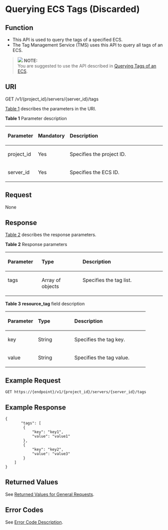 # Querying ECS Tags \(Discarded\)<a name="EN-US_TOPIC_0096282703"></a>

## Function<a name="section192222559445"></a>

-   This API is used to query the tags of a specified ECS.
-   The Tag Management Service \(TMS\) uses this API to query all tags of an ECS.

>![](/images/icon-note.gif) **NOTE:**   
>You are suggested to use the API described in  [Querying Tags of an ECS](querying-tags-of-an-ecs.md).  

## URI<a name="section222245513448"></a>

GET /v1/\{project\_id\}/servers/\{server\_id\}/tags

[Table 1](#table431622145919)  describes the parameters in the URI.

**Table  1**  Parameter description

<a name="table431622145919"></a>
<table><thead align="left"><tr id="row1331652135919"><th class="cellrowborder" valign="top" width="16.400000000000002%" id="mcps1.2.4.1.1"><p id="p7707213"><a name="p7707213"></a><a name="p7707213"></a>Parameter</p>
</th>
<th class="cellrowborder" valign="top" width="17.119999999999997%" id="mcps1.2.4.1.2"><p id="p20304554"><a name="p20304554"></a><a name="p20304554"></a>Mandatory</p>
</th>
<th class="cellrowborder" valign="top" width="66.47999999999999%" id="mcps1.2.4.1.3"><p id="p34056167"><a name="p34056167"></a><a name="p34056167"></a>Description</p>
</th>
</tr>
</thead>
<tbody><tr id="row19316172118595"><td class="cellrowborder" valign="top" width="16.400000000000002%" headers="mcps1.2.4.1.1 "><p id="p1531602118592"><a name="p1531602118592"></a><a name="p1531602118592"></a>project_id</p>
</td>
<td class="cellrowborder" valign="top" width="17.119999999999997%" headers="mcps1.2.4.1.2 "><p id="p0316521195914"><a name="p0316521195914"></a><a name="p0316521195914"></a>Yes</p>
</td>
<td class="cellrowborder" valign="top" width="66.47999999999999%" headers="mcps1.2.4.1.3 "><p id="p37593705"><a name="p37593705"></a><a name="p37593705"></a>Specifies the project ID.</p>
</td>
</tr>
<tr id="row333372112590"><td class="cellrowborder" valign="top" width="16.400000000000002%" headers="mcps1.2.4.1.1 "><p id="p2333142117596"><a name="p2333142117596"></a><a name="p2333142117596"></a>server_id</p>
</td>
<td class="cellrowborder" valign="top" width="17.119999999999997%" headers="mcps1.2.4.1.2 "><p id="p13333152110598"><a name="p13333152110598"></a><a name="p13333152110598"></a>Yes</p>
</td>
<td class="cellrowborder" valign="top" width="66.47999999999999%" headers="mcps1.2.4.1.3 "><p id="p16333021165919"><a name="p16333021165919"></a><a name="p16333021165919"></a>Specifies the ECS ID.</p>
</td>
</tr>
</tbody>
</table>

## Request<a name="section625475584419"></a>

None

## Response<a name="section1825415515447"></a>

[Table 2](#table725495518449)  describes the response parameters.

**Table  2**  Response parameters

<a name="table725495518449"></a>
<table><thead align="left"><tr id="row3363185511442"><th class="cellrowborder" valign="top" width="21.529999999999998%" id="mcps1.2.4.1.1"><p id="p15806308"><a name="p15806308"></a><a name="p15806308"></a>Parameter</p>
</th>
<th class="cellrowborder" valign="top" width="26%" id="mcps1.2.4.1.2"><p id="p21995508"><a name="p21995508"></a><a name="p21995508"></a>Type</p>
</th>
<th class="cellrowborder" valign="top" width="52.470000000000006%" id="mcps1.2.4.1.3"><p id="p36805753"><a name="p36805753"></a><a name="p36805753"></a>Description</p>
</th>
</tr>
</thead>
<tbody><tr id="row4363105574411"><td class="cellrowborder" valign="top" width="21.529999999999998%" headers="mcps1.2.4.1.1 "><p id="p73639556446"><a name="p73639556446"></a><a name="p73639556446"></a>tags</p>
</td>
<td class="cellrowborder" valign="top" width="26%" headers="mcps1.2.4.1.2 "><p id="p103634552442"><a name="p103634552442"></a><a name="p103634552442"></a>Array of objects</p>
</td>
<td class="cellrowborder" valign="top" width="52.470000000000006%" headers="mcps1.2.4.1.3 "><p id="p53631955194415"><a name="p53631955194415"></a><a name="p53631955194415"></a>Specifies the tag list.</p>
</td>
</tr>
</tbody>
</table>

**Table  3** **resource\_tag**  field description

<a name="table109271241135919"></a>
<table><thead align="left"><tr id="row14941114111598"><th class="cellrowborder" valign="top" width="21.61%" id="mcps1.2.4.1.1"><p id="p1729465314372"><a name="p1729465314372"></a><a name="p1729465314372"></a>Parameter</p>
</th>
<th class="cellrowborder" valign="top" width="25.96%" id="mcps1.2.4.1.2"><p id="p14294105313378"><a name="p14294105313378"></a><a name="p14294105313378"></a>Type</p>
</th>
<th class="cellrowborder" valign="top" width="52.43%" id="mcps1.2.4.1.3"><p id="p6294105323712"><a name="p6294105323712"></a><a name="p6294105323712"></a>Description</p>
</th>
</tr>
</thead>
<tbody><tr id="row39411541145917"><td class="cellrowborder" valign="top" width="21.61%" headers="mcps1.2.4.1.1 "><p id="p69411241145914"><a name="p69411241145914"></a><a name="p69411241145914"></a>key</p>
</td>
<td class="cellrowborder" valign="top" width="25.96%" headers="mcps1.2.4.1.2 "><p id="p19419419593"><a name="p19419419593"></a><a name="p19419419593"></a>String</p>
</td>
<td class="cellrowborder" valign="top" width="52.43%" headers="mcps1.2.4.1.3 "><p id="p39411241195914"><a name="p39411241195914"></a><a name="p39411241195914"></a>Specifies the tag key.</p>
</td>
</tr>
<tr id="row3941204116599"><td class="cellrowborder" valign="top" width="21.61%" headers="mcps1.2.4.1.1 "><p id="p69412416595"><a name="p69412416595"></a><a name="p69412416595"></a>value</p>
</td>
<td class="cellrowborder" valign="top" width="25.96%" headers="mcps1.2.4.1.2 "><p id="p119411341165912"><a name="p119411341165912"></a><a name="p119411341165912"></a>String</p>
</td>
<td class="cellrowborder" valign="top" width="52.43%" headers="mcps1.2.4.1.3 "><p id="p6941104116591"><a name="p6941104116591"></a><a name="p6941104116591"></a>Specifies the tag value.</p>
</td>
</tr>
</tbody>
</table>

## Example Request<a name="section869483985113"></a>

```
GET https://{endpoint}/v1/{project_id}/servers/{server_id}/tags
```

## Example Response<a name="section3731945154014"></a>

```
{
       "tags": [
        {
            "key": "key1",
            "value": "value1"
        },
        {
            "key": "key2",
            "value": "value3"
        }
    ]
}
```

## Returned Values<a name="en-us_topic_0092803065_en-us_topic_0020212692_section22960139"></a>

See  [Returned Values for General Requests](returned-values-for-general-requests.md).

## Error Codes<a name="en-us_topic_0092803065_en-us_topic_0067161469_en-us_topic_0057973179_section23611955"></a>

See  [Error Code Description](error-code-description.md).

